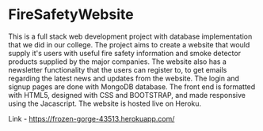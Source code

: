 # FireSafetyWebsite

This is a full stack web development project with database implementation that we did in our college. 
The project aims to create a website that would supply it's users with useful fire safety information and smoke detector products supplied by the major companies. The website also has a newsletter functionality that the users can register to, to get emails regarding the latest news and updates from the website.
The login and signup pages are done with MongoDB database. 
The front end is formatted with HTML5, designed with CSS and BOOTSTRAP, and made responsive using the Jacascript.
The website is hosted live on Heroku. 

Link - https://frozen-gorge-43513.herokuapp.com/
